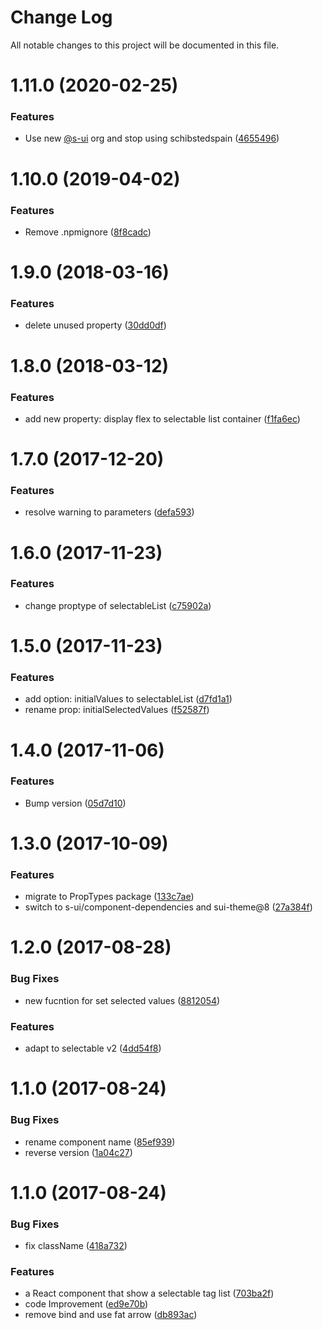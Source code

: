 # Change Log

All notable changes to this project will be documented in this file.

# 1.11.0 (2020-02-25)


### Features

* Use new [@s-ui](https://github.com/s-ui) org and stop using schibstedspain ([4655496](https://github.com/SUI-Components/schibsted-spain-components/commit/46554963a52348d686a96bd162683e0f4062aa38))



# 1.10.0 (2019-04-02)


### Features

* Remove .npmignore ([8f8cadc](https://github.com/SUI-Components/schibsted-spain-components/commit/8f8cadc4408e4c0b32584daefe3ce116916f2683))



# 1.9.0 (2018-03-16)


### Features

* delete unused property ([30dd0df](https://github.com/SUI-Components/schibsted-spain-components/commit/30dd0df3aab53278098b5011faf8409c816bd2bc))



# 1.8.0 (2018-03-12)


### Features

* add new property: display flex to selectable list container ([f1fa6ec](https://github.com/SUI-Components/schibsted-spain-components/commit/f1fa6ec84acbf1f37faaca5205cfba1ecfb3fe77))



# 1.7.0 (2017-12-20)


### Features

* resolve warning to parameters ([defa593](https://github.com/SUI-Components/schibsted-spain-components/commit/defa5932106ef611b866790132aeccf99bcaf1b7))



# 1.6.0 (2017-11-23)


### Features

* change proptype of selectableList ([c75902a](https://github.com/SUI-Components/schibsted-spain-components/commit/c75902ab4302d48458f861e494b1e535717ce99b))



# 1.5.0 (2017-11-23)


### Features

* add option: initialValues to selectableList ([d7fd1a1](https://github.com/SUI-Components/schibsted-spain-components/commit/d7fd1a1a52302d5f9ca0f6877d3dbcafe4c5880c))
* rename prop: initialSelectedValues ([f52587f](https://github.com/SUI-Components/schibsted-spain-components/commit/f52587fcae850832e3fa5922936dfec47fb3fcd2))



# 1.4.0 (2017-11-06)


### Features

* Bump version ([05d7d10](https://github.com/SUI-Components/schibsted-spain-components/commit/05d7d10c1fccbb63b51c7cb47a7209011f57061b))



# 1.3.0 (2017-10-09)


### Features

* migrate to PropTypes package ([133c7ae](https://github.com/SUI-Components/schibsted-spain-components/commit/133c7aec44e18967bb79f4c07a1c71acf50fa951))
* switch to s-ui/component-dependencies and sui-theme@8 ([27a384f](https://github.com/SUI-Components/schibsted-spain-components/commit/27a384f5551a145dc099930916207f6279aee710))



# 1.2.0 (2017-08-28)


### Bug Fixes

* new fucntion for set selected values ([8812054](https://github.com/SUI-Components/schibsted-spain-components/commit/88120549d6c6d23b825dde82711be96a0de311fb))


### Features

* adapt to selectable v2 ([4dd54f8](https://github.com/SUI-Components/schibsted-spain-components/commit/4dd54f8cb03ddff920c48d9af19cf1bcca261aac))



# 1.1.0 (2017-08-24)


### Bug Fixes

* rename component name ([85ef939](https://github.com/SUI-Components/schibsted-spain-components/commit/85ef93998e01e8b5afa9bba31a1a68406aa26926))
* reverse version ([1a04c27](https://github.com/SUI-Components/schibsted-spain-components/commit/1a04c27b55481ca65cf0a507e160f5cb4cbbbe11))



# 1.1.0 (2017-08-24)


### Bug Fixes

* fix className ([418a732](https://github.com/SUI-Components/schibsted-spain-components/commit/418a732c0e41fc6643c30a419f38c7ecd7dc5bb1))


### Features

* a React component that show a selectable tag list ([703ba2f](https://github.com/SUI-Components/schibsted-spain-components/commit/703ba2febb186080103324c8dd07cab51929241f))
* code Improvement ([ed9e70b](https://github.com/SUI-Components/schibsted-spain-components/commit/ed9e70b083a94d4295530d0ae432589d34425d59))
* remove bind and use fat arrow ([db893ac](https://github.com/SUI-Components/schibsted-spain-components/commit/db893aca363dd9642b949e16191fec28b7bd8d84))




